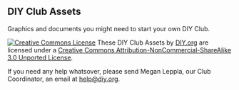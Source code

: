 ## DIY Club Assets

Graphics and documents you might need to start your own DIY Club. 

[![Creative Commons License](http://i.creativecommons.org/l/by-nc-sa/3.0/80x15.png)](http://creativecommons.org/licenses/by-nc-sa/3.0/deed.en_US)
These DIY Club Assets by [DIY.org](https://diy.org) are licensed under a [Creative Commons Attribution-NonCommercial-ShareAlike 3.0 Unported License](http://creativecommons.org/licenses/by-nc-sa/3.0/deed.en_US).

If you need any help whatsover, please send Megan Leppla, our Club Coordinator, an email at help@diy.org.

